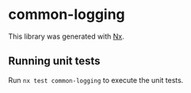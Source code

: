 # common-logging

This library was generated with [Nx](https://nx.dev).

## Running unit tests

Run `nx test common-logging` to execute the unit tests.
